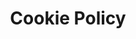 ---
title: Cookie Policy
description: Leapp Cookie Policy page
permalink: /terms
image: Leapp_Icon.png
layout: page
hero_title: Cookie Policy
hero_content: terms.html
hero_image: 
hero_position: full
sitemap:
    priority: 0.1
---